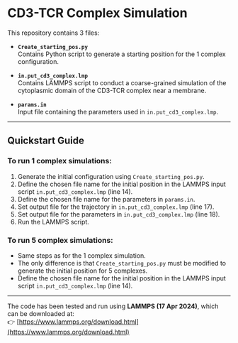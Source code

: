 # CD3-TCR Complex Simulation

This repository contains 3 files:

- **`Create_starting_pos.py`**  
  Contains Python script to generate a starting position for the 1 complex configuration.

- **`in.put_cd3_complex.lmp`**  
  Contains LAMMPS script to conduct a coarse-grained simulation of the cytoplasmic domain of the CD3-TCR complex near a membrane.

- **`params.in`**  
  Input file containing the parameters used in `in.put_cd3_complex.lmp`.

---

## Quickstart Guide

### To run 1 complex simulations:

1. Generate the initial configuration using `Create_starting_pos.py`.
2. Define the chosen file name for the initial position in the LAMMPS input script `in.put_cd3_complex.lmp` (line 14).
3. Define the chosen file name for the parameters in `params.in`.
4. Set output file for the trajectory in `in.put_cd3_complex.lmp` (line 17).
5. Set output file for the parameters in `in.put_cd3_complex.lmp` (line 18).
6. Run the LAMMPS script.

### To run 5 complex simulations:

- Same steps as for the 1 complex simulation.  
- The only difference is that `Create_starting_pos.py` must be modified to generate the initial position for 5 complexes.  
- Define the chosen file name for the initial position in the LAMMPS input script `in.put_cd3_complex.lmp` (line 14).

---

The code has been tested and run using **LAMMPS (17 Apr 2024)**, which can be downloaded at:  
👉 [https://www.lammps.org/download.html](https://www.lammps.org/download.html)
